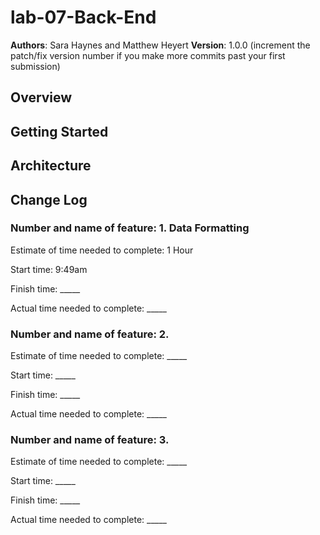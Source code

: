 # lab-07-Back-End

**Authors**: Sara Haynes and Matthew Heyert
**Version**: 1.0.0 (increment the patch/fix version number if you make more commits past your first submission)

## Overview
<!-- Provide a high level overview of what this application is and why you are building it, beyond the fact that it's an assignment for this class. (i.e. What's your problem domain?) -->

## Getting Started
<!-- What are the steps that a user must take in order to build this app on their own machine and get it running? -->

## Architecture
<!-- Provide a detailed description of the application design. What technologies (languages, libraries, etc) you're using, and any other relevant design information. -->

## Change Log
<!-- Use this area to document the iterative changes made to your application as each feature is successfully implemented. Use time stamps. Here's an examples:

01-01-2001 4:59pm - Application now has a fully-functional express server, with a GET route for the location resource.

## Credits and Collaborations-->

### Number and name of feature: 1. Data Formatting

Estimate of time needed to complete: 1 Hour

Start time: 9:49am

Finish time: _____

Actual time needed to complete: _____  

### Number and name of feature: 2. 

Estimate of time needed to complete: _____

Start time: _____

Finish time: _____

Actual time needed to complete: _____  

### Number and name of feature: 3. 

Estimate of time needed to complete: _____

Start time: _____

Finish time: _____

Actual time needed to complete: _____
